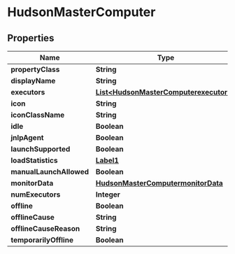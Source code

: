 

# HudsonMasterComputer


## Properties

| Name | Type | Description | Notes |
|------------ | ------------- | ------------- | -------------|
|**propertyClass** | **String** |  |  [optional] |
|**displayName** | **String** |  |  [optional] |
|**executors** | [**List&lt;HudsonMasterComputerexecutors&gt;**](HudsonMasterComputerexecutors.md) |  |  [optional] |
|**icon** | **String** |  |  [optional] |
|**iconClassName** | **String** |  |  [optional] |
|**idle** | **Boolean** |  |  [optional] |
|**jnlpAgent** | **Boolean** |  |  [optional] |
|**launchSupported** | **Boolean** |  |  [optional] |
|**loadStatistics** | [**Label1**](Label1.md) |  |  [optional] |
|**manualLaunchAllowed** | **Boolean** |  |  [optional] |
|**monitorData** | [**HudsonMasterComputermonitorData**](HudsonMasterComputermonitorData.md) |  |  [optional] |
|**numExecutors** | **Integer** |  |  [optional] |
|**offline** | **Boolean** |  |  [optional] |
|**offlineCause** | **String** |  |  [optional] |
|**offlineCauseReason** | **String** |  |  [optional] |
|**temporarilyOffline** | **Boolean** |  |  [optional] |



